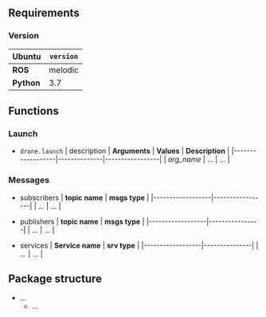 

## Requirements

### Version

| **Ubuntu**      | `version`   |
|-----------------|-------------|
| **ROS**         | melodic       |
| **Python**      | 3.7       |





## Functions

### Launch
* `drone.launch` | description
  | **Arguments**    | **Values**   | **Description** |
  |------------------|--------------|-----------------|
  | *arg_name*       | ...          | ...             |


### Messages

* subscribers
  | **topic name**   | **msgs type**   |
  |------------------|-----------------|
  | *...*            | ...             |


* publishers
  | **topic name**   | **msgs type**  |
  |------------------|----------------|
  | *...*            | ...            |


* services
  | **Service name** | **srv type**  |
  |------------------|---------------|
  | *...*            | ...           |




## Package structure
- ...
  - ...



